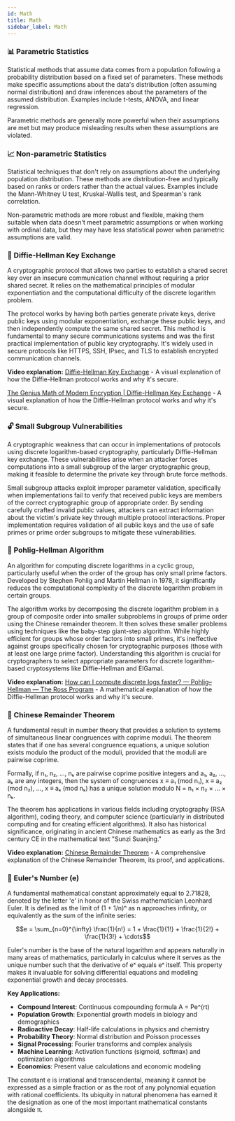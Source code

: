 ```yaml
---
id: Math
title: Math
sidebar_label: Math
---
```


### 📊 Parametric Statistics
Statistical methods that assume data comes from a population following a probability distribution based on a fixed set of parameters. These methods make specific assumptions about the data's distribution (often assuming normal distribution) and draw inferences about the parameters of the assumed distribution. Examples include t-tests, ANOVA, and linear regression.

Parametric methods are generally more powerful when their assumptions are met but may produce misleading results when these assumptions are violated.

### 📈 Non-parametric Statistics
Statistical techniques that don't rely on assumptions about the underlying population distribution. These methods are distribution-free and typically based on ranks or orders rather than the actual values. Examples include the Mann-Whitney U test, Kruskal-Wallis test, and Spearman's rank correlation.

Non-parametric methods are more robust and flexible, making them suitable when data doesn't meet parametric assumptions or when working with ordinal data, but they may have less statistical power when parametric assumptions are valid.

### 🔐 Diffie-Hellman Key Exchange
A cryptographic protocol that allows two parties to establish a shared secret key over an insecure communication channel without requiring a prior shared secret. It relies on the mathematical principles of modular exponentiation and the computational difficulty of the discrete logarithm problem.

The protocol works by having both parties generate private keys, derive public keys using modular exponentiation, exchange these public keys, and then independently compute the same shared secret. This method is fundamental to many secure communications systems and was the first practical implementation of public key cryptography. It's widely used in secure protocols like HTTPS, SSH, IPsec, and TLS to establish encrypted communication channels.

**Video explanation:** [Diffie-Hellman Key Exchange](https://www.youtube.com/watch?v=YEBfamv-_do&t=3s&ab_channel=ArtoftheProblem) - A visual explanation of how the Diffie-Hellman protocol works and why it's secure.

[The Genius Math of Modern Encryption | Diffie-Hellman Key Exchange](https://www.youtube.com/watch?v=XSJLyK9LlnY&ab_channel=PurpleMind) - A visual explanation of how the Diffie-Hellman protocol works and why it's secure.

### 🔓 Small Subgroup Vulnerabilities
A cryptographic weakness that can occur in implementations of protocols using discrete logarithm-based cryptography, particularly Diffie-Hellman key exchange. These vulnerabilities arise when an attacker forces computations into a small subgroup of the larger cryptographic group, making it feasible to determine the private key through brute force methods.

Small subgroup attacks exploit improper parameter validation, specifically when implementations fail to verify that received public keys are members of the correct cryptographic group of appropriate order. By sending carefully crafted invalid public values, attackers can extract information about the victim's private key through multiple protocol interactions. Proper implementation requires validation of all public keys and the use of safe primes or prime order subgroups to mitigate these vulnerabilities.

### 🧮 Pohlig-Hellman Algorithm
An algorithm for computing discrete logarithms in a cyclic group, particularly useful when the order of the group has only small prime factors. Developed by Stephen Pohlig and Martin Hellman in 1978, it significantly reduces the computational complexity of the discrete logarithm problem in certain groups.

The algorithm works by decomposing the discrete logarithm problem in a group of composite order into smaller subproblems in groups of prime order using the Chinese remainder theorem. It then solves these smaller problems using techniques like the baby-step giant-step algorithm. While highly efficient for groups whose order factors into small primes, it's ineffective against groups specifically chosen for cryptographic purposes (those with at least one large prime factor). Understanding this algorithm is crucial for cryptographers to select appropriate parameters for discrete logarithm-based cryptosystems like Diffie-Hellman and ElGamal.

**Video explanation:** [How can I compute discrete logs faster? — Pohlig–Hellman — The Ross Program](https://youtu.be/B0p0jbCGvWk?si=1tM6BZ_65_SI_Hba) - A mathematical explanation of how the Diffie-Hellman protocol works and why it's secure.

### 🧩 Chinese Remainder Theorem
A fundamental result in number theory that provides a solution to systems of simultaneous linear congruences with coprime moduli. The theorem states that if one has several congruence equations, a unique solution exists modulo the product of the moduli, provided that the moduli are pairwise coprime.

Formally, if n₁, n₂, ..., nₖ are pairwise coprime positive integers and a₁, a₂, ..., aₖ are any integers, then the system of congruences x ≡ a₁ (mod n₁), x ≡ a₂ (mod n₂), ..., x ≡ aₖ (mod nₖ) has a unique solution modulo N = n₁ × n₂ × ... × nₖ.

The theorem has applications in various fields including cryptography (RSA algorithm), coding theory, and computer science (particularly in distributed computing and for creating efficient algorithms). It also has historical significance, originating in ancient Chinese mathematics as early as the 3rd century CE in the mathematical text "Sunzi Suanjing."

**Video explanation:** [Chinese Remainder Theorem](https://www.youtube.com/watch?v=e8DtzQkjOMQ&t=6s&ab_channel=NesoAcademy) - A comprehensive explanation of the Chinese Remainder Theorem, its proof, and applications.


### 📐 Euler's Number (e)
A fundamental mathematical constant approximately equal to 2.71828, denoted by the letter 'e' in honor of the Swiss mathematician Leonhard Euler. It is defined as the limit of (1 + 1/n)ⁿ as n approaches infinity, or equivalently as the sum of the infinite series:

$$e = \sum_{n=0}^{\infty} \frac{1}{n!} = 1 + \frac{1}{1!} + \frac{1}{2!} + \frac{1}{3!} + \cdots$$

Euler's number is the base of the natural logarithm and appears naturally in many areas of mathematics, particularly in calculus where it serves as the unique number such that the derivative of eˣ equals eˣ itself. This property makes it invaluable for solving differential equations and modeling exponential growth and decay processes.

**Key Applications:**
- **Compound Interest**: Continuous compounding formula A = Pe^(rt)
- **Population Growth**: Exponential growth models in biology and demographics
- **Radioactive Decay**: Half-life calculations in physics and chemistry
- **Probability Theory**: Normal distribution and Poisson processes
- **Signal Processing**: Fourier transforms and complex analysis
- **Machine Learning**: Activation functions (sigmoid, softmax) and optimization algorithms
- **Economics**: Present value calculations and economic modeling

The constant e is irrational and transcendental, meaning it cannot be expressed as a simple fraction or as the root of any polynomial equation with rational coefficients. Its ubiquity in natural phenomena has earned it the designation as one of the most important mathematical constants alongside π.
